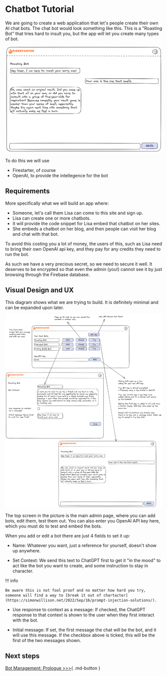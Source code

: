 # Chatbot Tutorial

We are going to create a web application that let's people create their own AI chat bots. The chat bot would look something like this. This is a "Roasting Bot" that tries hard to insult you, but the app will let you create many types of bot.

![Chatbot idea sketch](../assets/chatbotideasketch-chatpiece.png)

To do this we will use

* Firestarter, of course
* OpenAI, to provide the intellegence for the bot

## Requirements

More specifically what we will build an app where:

* Someone, let's call them Lisa can come to this site and sign up.
* Lisa can create one or more chatbots.
* It will provide the code snippet for Lisa embed that chatbot on her sites.
* She embeds a chatbot on her blog, and then people can visit her blog and chat with that bot.

To avoid this costing you a lot of money, the users of this, such as Lisa need to bring their own OpenAI api key, and they pay for any credits they need to run the bot.

As such we have a very precious secret, so we need to secure it well. It deserves to be encrypted so that even the admin (you!) cannot see it by just browsing through the Firebase database.

## Visual Design and UX

This diagram shows what we are trying to build. It is definitely minimal and can be expanded upon later.

![Chatbot idea sketch](../assets/chatbotideasketch.png)

The top screen in the picture is the main admin page, where you can add bots, edit them, test them out. You can also enter you OpenAI API key here, which you must do to test and embed the bots.

When you add or edit a bot there are just 4 fields to set it up:

* Name: Whatever you want, just a reference for yourself, doesn't show up anywhere.
  
* Set Context: We send this text to ChatGPT first to get it "in the mood" to act like the bot you want to create, and some instruction to stay in character.

!!! info

    Be aware this is not fool proof and no matter how hard you try, someone will find a way to [break it out of chartacter](https://simonwillison.net/2022/Sep/16/prompt-injection-solutions/). 

* Use response to context as a message: If checked, the ChatGPT response to that context is shown to the user when they first interact with the bot.

* Initial message: If set, the first message the chat will be the bot, and it will use this message. If the checkbox above is ticked, this will be the first of the two messages shown.


## Next steps

[Bot Management: Prologue >>>](chatbot-2.md){ .md-button }

